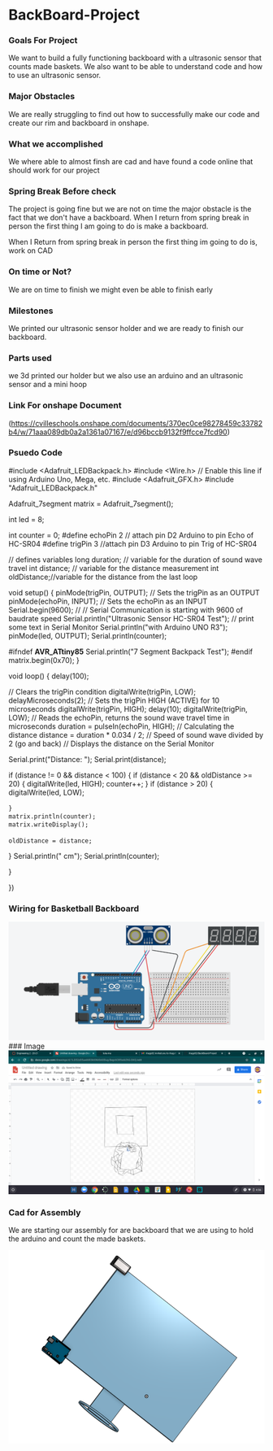 # BackBoard-Project

### Goals For Project
We want to build a fully functioning backboard with a ultrasonic sensor that counts made baskets. We also want to be able to understand code and how to use an ultrasonic sensor.


### Major Obstacles 
We are really struggling to find out how to successfully make our code and create our rim and backboard in onshape.

### What we accomplished
We where able to almost finsh are cad and have found a code online that should work for our project

### Spring Break Before check
The project is going fine but we are not on time the major obstacle is the fact that we don't have a backboard.
When I return from spring break in person the first thing I am going to do is make a backboard.

When I Return from spring break in person the first thing im going to do is, work on CAD
### On time or Not?
We are on time to finish we might even be able to finish early

### Milestones
We printed our ultrasonic sensor holder and we are ready to finish our backboard.


### Parts used
we 3d printed our holder but we also use an arduino and an ultrasonic sensor and a mini hoop




### Link For onshape Document
(https://cvilleschools.onshape.com/documents/370ec0ce98278459c33782b4/w/71aaa089db0a2a1361a07167/e/d96bccb9132f9ffcce7fcd90)

### Psuedo Code

#include <Adafruit_LEDBackpack.h>
#include <Wire.h> // Enable this line if using Arduino Uno, Mega, etc.
#include <Adafruit_GFX.h>
#include "Adafruit_LEDBackpack.h"

Adafruit_7segment matrix = Adafruit_7segment();


int led = 8;

int counter = 0;
#define echoPin 2 // attach pin D2 Arduino to pin Echo of HC-SR04
#define trigPin 3 //attach pin D3 Arduino to pin Trig of HC-SR04

// defines variables
long duration; // variable for the duration of sound wave travel
int distance; // variable for the distance measurement
int oldDistance;//variable for the distance from the last loop


void setup() {
  pinMode(trigPin, OUTPUT); // Sets the trigPin as an OUTPUT
  pinMode(echoPin, INPUT); // Sets the echoPin as an INPUT
  Serial.begin(9600); // // Serial Communication is starting with 9600 of baudrate speed
  Serial.println("Ultrasonic Sensor HC-SR04 Test"); // print some text in Serial Monitor
  Serial.println("with Arduino UNO R3");
  pinMode(led, OUTPUT);
  Serial.println(counter);

#ifndef __AVR_ATtiny85__
  Serial.println("7 Segment Backpack Test");
#endif
  matrix.begin(0x70);
}


void loop() {
  delay(100);

  // Clears the trigPin condition
  digitalWrite(trigPin, LOW);
  delayMicroseconds(2);
  // Sets the trigPin HIGH (ACTIVE) for 10 microseconds
  digitalWrite(trigPin, HIGH);
  delay(10);
  digitalWrite(trigPin, LOW);
  // Reads the echoPin, returns the sound wave travel time in microseconds
  duration = pulseIn(echoPin, HIGH);
  // Calculating the distance
  distance = duration * 0.034 / 2; // Speed of sound wave divided by 2 (go and back)
  // Displays the distance on the Serial Monitor

  Serial.print("Distance: ");
  Serial.print(distance);


  if (distance != 0 && distance < 100) {
    if (distance < 20 && oldDistance >= 20) {
      digitalWrite(led, HIGH);
      counter++;
    }
    if (distance > 20) {
      digitalWrite(led, LOW);

    }
    matrix.println(counter);
    matrix.writeDisplay();

    oldDistance = distance;

  }
  Serial.println(" cm");
  Serial.println(counter);



}

})

### Wiring for Basketball Backboard
<img src="Wiring for Basketball Backboard.PNG">
### Image

<img src="Backboard Screenshot">


### Cad for Assembly
We are starting our assembly for are backboard that we are using to hold the arduino and count the made baskets.

<img src="Backboard.png">
